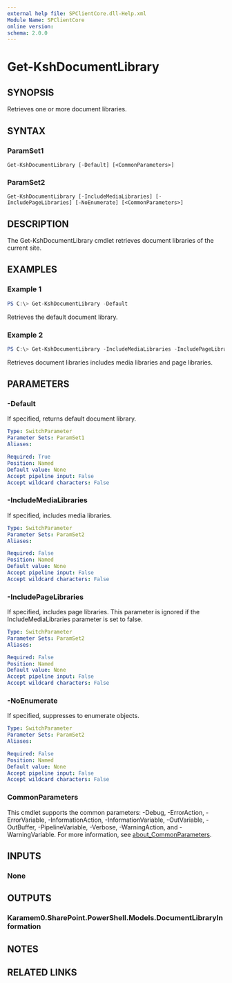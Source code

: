 ```yaml
---
external help file: SPClientCore.dll-Help.xml
Module Name: SPClientCore
online version:
schema: 2.0.0
---
```


# Get-KshDocumentLibrary

## SYNOPSIS
Retrieves one or more document libraries.

## SYNTAX

### ParamSet1
```
Get-KshDocumentLibrary [-Default] [<CommonParameters>]
```

### ParamSet2
```
Get-KshDocumentLibrary [-IncludeMediaLibraries] [-IncludePageLibraries] [-NoEnumerate] [<CommonParameters>]
```

## DESCRIPTION
The Get-KshDocumentLibrary cmdlet retrieves document libraries of the current site.

## EXAMPLES

### Example 1
```powershell
PS C:\> Get-KshDocumentLibrary -Default
```

Retrieves the default document library.

### Example 2
```powershell
PS C:\> Get-KshDocumentLibrary -IncludeMediaLibraries -IncludePageLibraries
```

Retrieves document libraries includes media libraries and page libraries.

## PARAMETERS

### -Default
If specified, returns default document library.

```yaml
Type: SwitchParameter
Parameter Sets: ParamSet1
Aliases:

Required: True
Position: Named
Default value: None
Accept pipeline input: False
Accept wildcard characters: False
```

### -IncludeMediaLibraries
If specified, includes media libraries.

```yaml
Type: SwitchParameter
Parameter Sets: ParamSet2
Aliases:

Required: False
Position: Named
Default value: None
Accept pipeline input: False
Accept wildcard characters: False
```

### -IncludePageLibraries
If specified, includes page libraries.
This parameter is ignored if the IncludeMediaLibraries parameter is set to false.

```yaml
Type: SwitchParameter
Parameter Sets: ParamSet2
Aliases:

Required: False
Position: Named
Default value: None
Accept pipeline input: False
Accept wildcard characters: False
```

### -NoEnumerate
If specified, suppresses to enumerate objects.

```yaml
Type: SwitchParameter
Parameter Sets: ParamSet2
Aliases:

Required: False
Position: Named
Default value: None
Accept pipeline input: False
Accept wildcard characters: False
```

### CommonParameters
This cmdlet supports the common parameters: -Debug, -ErrorAction, -ErrorVariable, -InformationAction, -InformationVariable, -OutVariable, -OutBuffer, -PipelineVariable, -Verbose, -WarningAction, and -WarningVariable. For more information, see [about_CommonParameters](http://go.microsoft.com/fwlink/?LinkID=113216).

## INPUTS

### None

## OUTPUTS

### Karamem0.SharePoint.PowerShell.Models.DocumentLibraryInformation

## NOTES

## RELATED LINKS
